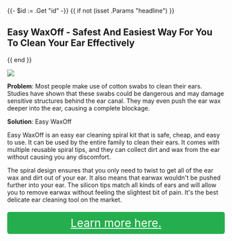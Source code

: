 {{- $id := .Get "id" -}}
{{ if not (isset .Params "headline") }}
## Easy WaxOff - Safest And Easiest Way For You To Clean Your Ear Effectively

{{ end }}

[![](/list/xy-find-it-title.jpg)](https://t.gadgetadvisers.com/click/{{$id}})

**Problem**: Most people make use of cotton swabs to clean their ears. Studies have shown that these swabs could be dangerous and may damage sensitive structures behind the ear canal. They may even push the ear wax deeper into the ear, causing a complete blockage.

**Solution**: Easy WaxOff

Easy WaxOff is an easy ear cleaning spiral kit that is safe, cheap, and easy to use. It can be used by the entire family to clean their ears. It comes with multiple reusable spiral tips, and they can collect dirt and wax from the ear without causing you any discomfort.

The spiral design ensures that you only need to twist to get all of the ear wax and dirt out of your ear. It also means that earwax wouldn't be pushed further into your ear. The silicon tips match all kinds of ears and will allow you to remove earwax without feeling the slightest bit of pain. It's the best delicate ear cleaning tool on the market.

<a href="(https://t.gadgetadvisers.com/click/{{$id}})" style="color: white;">
   <div style="text-align:center;background-color:#25ae4e;margin-bottom:20px;margin-top:20px;width: 100%;-webkit-border-radius: 5px;">
      <div style="color: white; padding: 10px;font-size: 26px;">
         Learn more here.
      </div>
   </div>
</a>